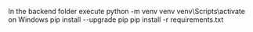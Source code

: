 In the backend folder execute 
python -m venv venv
venv\Scripts\activate on Windows
pip install --upgrade pip
pip install -r requirements.txt

